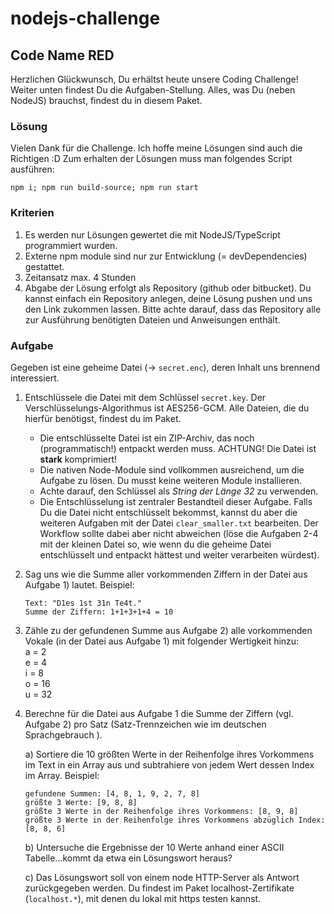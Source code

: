# nodejs-challenge

## Code Name RED

Herzlichen Glückwunsch, Du erhältst heute unsere Coding Challenge! Weiter unten findest Du die Aufgaben-Stellung.
Alles, was Du (neben NodeJS) brauchst, findest du in diesem Paket.

### Lösung
Vielen Dank für die Challenge. Ich hoffe meine Lösungen sind auch die Richtigen :D
Zum erhalten der Lösungen muss man folgendes Script ausführen:

`npm i; npm run build-source; npm run start`

### Kriterien
1. Es werden nur Lösungen gewertet die mit NodeJS/TypeScript programmiert wurden. 
2. Externe npm module sind nur zur Entwicklung (= devDependencies) gestattet.
3. Zeitansatz max. 4 Stunden
4. Abgabe der Lösung erfolgt als Repository (github oder bitbucket). Du kannst einfach ein Repository anlegen, deine Lösung pushen und
 uns den Link zukommen lassen. Bitte achte darauf, dass das Repository alle zur Ausführung benötigten Dateien und Anweisungen enthält.

### Aufgabe

Gegeben ist eine geheime Datei (-> `secret.enc`), deren Inhalt uns brennend interessiert.
1. Entschlüssele die Datei mit dem Schlüssel `secret.key`. Der Verschlüsselungs-Algorithmus ist AES256-GCM. Alle Dateien, die du hierfür 
   benötigst, findest du im Paket. 
    - Die entschlüsselte Datei ist ein ZIP-Archiv, das noch (programmatisch!) entpackt werden muss. ACHTUNG! Die Datei ist **stark** 
      komprimiert!
    - Die nativen Node-Module sind vollkommen ausreichend, um die Aufgabe zu lösen. Du musst keine weiteren Module installieren.
    - Achte darauf, den Schlüssel als *String der Länge 32* zu verwenden.
    - Die Entschlüsselung ist zentraler Bestandteil dieser Aufgabe. Falls Du die Datei nicht entschlüsselt bekommst, kannst du aber die
     weiteren Aufgaben mit der Datei `clear_smaller.txt` bearbeiten. Der Workflow sollte dabei aber nicht abweichen (löse die Aufgaben 
      2-4 mit der kleinen Datei so, wie wenn du die geheime Datei entschlüsselt und entpackt hättest und weiter verarbeiten würdest).
2. Sag uns wie die Summe aller vorkommenden Ziffern in der Datei aus Aufgabe 1) lautet.
   Beispiel:
   ```
   Text: "D1es 1st 31n Te4t."
   Summe der Ziffern: 1+1+3+1+4 = 10 
   ```
3. Zähle zu der gefundenen Summe aus Aufgabe 2) alle vorkommenden Vokale (in der Datei aus Aufgabe 1) mit folgender Wertigkeit hinzu:  
    a = 2  
    e = 4  
    i = 8  
    o = 16  
    u = 32
4. Berechne für die Datei aus Aufgabe 1 die Summe der Ziffern (vgl. Aufgabe 2) pro Satz (Satz-Trennzeichen wie im deutschen Sprachgebrauch
).      
    
    a) Sortiere die 10 größten Werte in der Reihenfolge ihres Vorkommens im Text in ein Array aus und subtrahiere von jedem Wert dessen
     Index im Array.
    Beispiel: 
    ```
    gefundene Summen: [4, 8, 1, 9, 2, 7, 8]
    größte 3 Werte: [9, 8, 8]
    größte 3 Werte in der Reihenfolge ihres Vorkommens: [8, 9, 8]
    größte 3 Werte in der Reihenfolge ihres Vorkommens abzüglich Index: [8, 8, 6]
    ```
    
    b) Untersuche die Ergebnisse der 10 Werte anhand einer ASCII Tabelle...kommt da etwa ein Lösungswort heraus?
    
    c) Das Lösungswort soll von einem node HTTP-Server als Antwort zurückgegeben werden. Du findest im Paket localhost-Zertifikate
     (`localhost.*`), mit denen du lokal mit https testen kannst.
